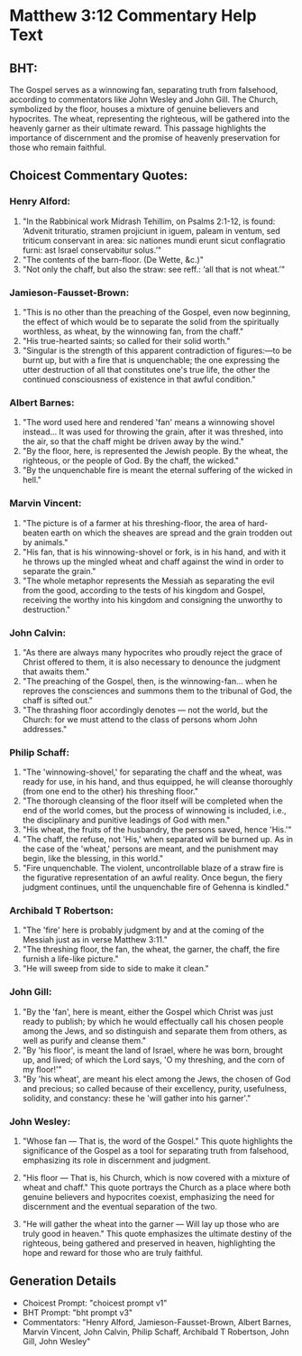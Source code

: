 # Matthew 3:12 Commentary Help Text

## BHT:
The Gospel serves as a winnowing fan, separating truth from falsehood, according to commentators like John Wesley and John Gill. The Church, symbolized by the floor, houses a mixture of genuine believers and hypocrites. The wheat, representing the righteous, will be gathered into the heavenly garner as their ultimate reward. This passage highlights the importance of discernment and the promise of heavenly preservation for those who remain faithful.

## Choicest Commentary Quotes:
### Henry Alford:
1. "In the Rabbinical work Midrash Tehillim, on Psalms 2:1-12, is found: ‘Advenit trituratio, stramen projiciunt in iguem, paleam in ventum, sed triticum conservant in area: sic nationes mundi erunt sicut conflagratio furni: ast Israel conservabitur solus.’"
2. "The contents of the barn-floor. (De Wette, &c.)"
3. "Not only the chaff, but also the straw: see reff.: ‘all that is not wheat.’"

### Jamieson-Fausset-Brown:
1. "This is no other than the preaching of the Gospel, even now beginning, the effect of which would be to separate the solid from the spiritually worthless, as wheat, by the winnowing fan, from the chaff."
2. "His true-hearted saints; so called for their solid worth."
3. "Singular is the strength of this apparent contradiction of figures:—to be burnt up, but with a fire that is unquenchable; the one expressing the utter destruction of all that constitutes one's true life, the other the continued consciousness of existence in that awful condition."

### Albert Barnes:
1. "The word used here and rendered 'fan' means a winnowing shovel instead... It was used for throwing the grain, after it was threshed, into the air, so that the chaff might be driven away by the wind."
2. "By the floor, here, is represented the Jewish people. By the wheat, the righteous, or the people of God. By the chaff, the wicked."
3. "By the unquenchable fire is meant the eternal suffering of the wicked in hell."

### Marvin Vincent:
1. "The picture is of a farmer at his threshing-floor, the area of hard-beaten earth on which the sheaves are spread and the grain trodden out by animals."
2. "His fan, that is his winnowing-shovel or fork, is in his hand, and with it he throws up the mingled wheat and chaff against the wind in order to separate the grain."
3. "The whole metaphor represents the Messiah as separating the evil from the good, according to the tests of his kingdom and Gospel, receiving the worthy into his kingdom and consigning the unworthy to destruction."

### John Calvin:
1. "As there are always many hypocrites who proudly reject the grace of Christ offered to them, it is also necessary to denounce the judgment that awaits them."
2. "The preaching of the Gospel, then, is the winnowing-fan... when he reproves the consciences and summons them to the tribunal of God, the chaff is sifted out."
3. "The thrashing floor accordingly denotes — not the world, but the Church: for we must attend to the class of persons whom John addresses."

### Philip Schaff:
1. "The 'winnowing-shovel,' for separating the chaff and the wheat, was ready for use, in his hand, and thus equipped, he will cleanse thoroughly (from one end to the other) his threshing floor." 
2. "The thorough cleansing of the floor itself will be completed when the end of the world comes, but the process of winnowing is included, i.e., the disciplinary and punitive leadings of God with men."
3. "His wheat, the fruits of the husbandry, the persons saved, hence 'His.'"
4. "The chaff, the refuse, not 'His,' when separated will be burned up. As in the case of the 'wheat,' persons are meant, and the punishment may begin, like the blessing, in this world."
5. "Fire unquenchable. The violent, uncontrollable blaze of a straw fire is the figurative representation of an awful reality. Once begun, the fiery judgment continues, until the unquenchable fire of Gehenna is kindled."

### Archibald T Robertson:
1. "The 'fire' here is probably judgment by and at the coming of the Messiah just as in verse Matthew 3:11."
2. "The threshing floor, the fan, the wheat, the garner, the chaff, the fire furnish a life-like picture."
3. "He will sweep from side to side to make it clean."

### John Gill:
1. "By the 'fan', here is meant, either the Gospel which Christ was just ready to publish; by which he would effectually call his chosen people among the Jews, and so distinguish and separate them from others, as well as purify and cleanse them."
2. "By 'his floor', is meant the land of Israel, where he was born, brought up, and lived; of which the Lord says, 'O my threshing, and the corn of my floor!'"
3. "By 'his wheat', are meant his elect among the Jews, the chosen of God and precious; so called because of their excellency, purity, usefulness, solidity, and constancy: these he 'will gather into his garner'."

### John Wesley:
1. "Whose fan — That is, the word of the Gospel." This quote highlights the significance of the Gospel as a tool for separating truth from falsehood, emphasizing its role in discernment and judgment.

2. "His floor — That is, his Church, which is now covered with a mixture of wheat and chaff." This quote portrays the Church as a place where both genuine believers and hypocrites coexist, emphasizing the need for discernment and the eventual separation of the two.

3. "He will gather the wheat into the garner — Will lay up those who are truly good in heaven." This quote emphasizes the ultimate destiny of the righteous, being gathered and preserved in heaven, highlighting the hope and reward for those who are truly faithful.


## Generation Details
- Choicest Prompt: "choicest prompt v1"
- BHT Prompt: "bht prompt v3"
- Commentators: "Henry Alford, Jamieson-Fausset-Brown, Albert Barnes, Marvin Vincent, John Calvin, Philip Schaff, Archibald T Robertson, John Gill, John Wesley"

